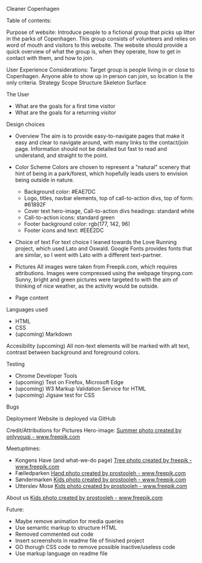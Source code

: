 Cleaner Copenhagen

Table of contents:

Purpose of website:
Introduce people to a fictional group that picks up litter in the parks of Copenhagen.
This group consists of volunteers and relies on word of mouth and visitors to this website.
The website should provide a quick overview of what the group is, when they operate, how to get in contact with them, and how to join.

User Experience Considerations:
Target group is people living in or close to Copenhagen. Anyone able to show up in person can join, so location is the only criteria.
Strategy
Scope
Structure
Skeleton
Surface

The User
- What are the goals for a first time visitor
- What are the goals for a returning visitor

Design choices
- Overview
    The aim is to provide easy-to-navigate pages that make it easy and clear to navigate around, with many links to the contact/join page.
    Information should not be detailed but fast to read and understand, and straight to the point.

- Color Scheme 
Colors are chosen to represent a "natural" scenery that hint of being in a park/forest, 
which hopefully leads users to envision being outside in nature.
    - Background color: #EAE7DC
    - Logo, titles, navbar elements, top of call-to-action divs, top of form: #61892F
    - Cover text hero-image, Call-to-action divs headings: standard white
    - Call-to-action icons: standard green
    - Footer background color: rgb(177, 142, 96)
    - Footer icons and text: #EEE2DC

- Choice of text
For text choice I leaned towards the Love Running project, which used Lato and Oswald. Google Fonts provides fonts that are similar,
so I went with Lato with a different text-partner.

- Pictures
    All images were taken from Freepik.com, which requires attributions.
    Images were compressed using the webpage tinypng.com
    Sunny, bright and green pictures were targeted to with the aim of thinking of nice weather, as the activity would be outside.
- Page content

Languages used
- HTML
- CSS
- (upcoming) Markdown

Accesibility (upcoming)
All non-text elements will be marked with alt text, contrast between background and foreground colors.

Testing
- Chrome Developer Tools
- (upcoming) Test on Firefox, Microsoft Edge
- (upcoming) W3 Markup Validation Service for HTML
- (upcoming) Jigsaw test for CSS

Bugs

Deployment
Website is deployed via GitHub

Credit/Attributions for Pictures
Hero-image:
<a href="https://www.freepik.com/photos/summer">Summer photo created by onlyyouqj - www.freepik.com</a>

Meetuptimes:
- Kongens Have (and what-we-do page)
    <a href="https://www.freepik.com/photos/tree">Tree photo created by freepik - www.freepik.com</a>
- Fælledparken
    <a href="https://www.freepik.com/photos/hand">Hand photo created by prostooleh - www.freepik.com</a>
- Søndermarken
    <a href="https://www.freepik.com/photos/kids">Kids photo created by prostooleh - www.freepik.com</a>
- Utterslev Mose
    <a href="https://www.freepik.com/photos/kids">Kids photo created by prostooleh - www.freepik.com</a>

About us
<a href='https://www.freepik.com/photos/kids'>Kids photo created by prostooleh - www.freepik.com</a>

Future:
- Maybe remove animation for media queries
- Use semantic markup to structure HTML
- Removed commented out code
- Insert screenshots in readme file of finished project
- GO thorugh CSS code to remove possible inactive/useless code
- Use markup language on readme file
